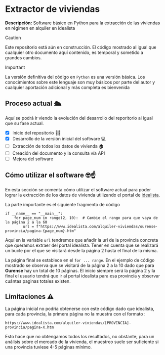 # Extractor de viviendas
**Descripción:** Software básico en Python para la extracción de las viviendas en régimen en alquiler en idealista

> [!CAUTION]
> Este repositorio está aún en construcción. El código mostrado al igual que cualquier otro documento aquí contenido, es temporal y sometido a grandes cambios.

> [!IMPORTANT]
> La versión definitiva del código en `Python` es una versión básica. Los conocimientos sobre este lenguaje son muy básicos por parte del autor y cualquier aportación adicional y más completa es bienvenida

## Proceso actual 🛳️

Aquí se podrá ir viendo la evolución del desarrollo del reporitorio al igual que su fase actual.

- [x] Inicio del repositorio 🏃‍♂️
- [x] Desarrollo de la versión inicial del software 💻
- [ ] Extracción de todos los datos de vivienda 🏠
- [ ] Creación del documento y la consulta vía API
- [ ] Mejora del software

## Cómo utilizar el software 🤓☝️

En esta sección se comenta cómo utilizar el software actual para poder lograr la extracción de los datos de vivienda utilizando el portal de [idealista](https://idealista.com).

La parte importante es el siguiente fragmento de código

```
if __name__ == "__main__":
    for page_num in range(2, 10):  # Cambie el rango para que vaya de la página 2 a la 60
        url = f"https://www.idealista.com/alquiler-viviendas/ourense-provincia/pagina-{page_num}.htm"
```
Aquí en la variable `url` tendremos que añadir la url de la provincia concreta que queramos extraer del portal idealista. Tener en cuenta que se realizará un bucle por el que se visitará desde la página 2 hasta el final de la misma. 

La página final se establece en el `for ... range`. En el ejemplo de código mostrado se observa que se visitará de la página 2 a la 10 dado que para **Ourense** hay un total de 10 páginas. El inicio siempre será la página 2 y la final el usuario tendrá que ir al portal idealista para esa provincia y observar cuántas paginas totales existen.

## Limitaciones ⚠️

La página inicial no podría obtenerse con este código dado que idealista, para cada provincia, la primera página no la muestra con el formato :

```
https://www.idealista.com/alquiler-viviendas/[PROVINCIA]-provincia/pagina-X.htm

```

Esto hace que no obtengamos todos los resultados, no obstante, para un análisis sobre el mercado de la vivienda, el muestreo suele ser suficiente si una provincia tuviese 4-5 páginas mínimo.

